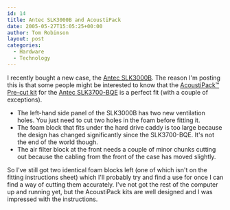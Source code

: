 ```yaml
---
id: 14
title: Antec SLK3000B and AcoustiPack
date: 2005-05-27T15:05:25+00:00
author: Tom Robinson
layout: post
categories:
  - Hardware
  - Technology
---
```

I recently bought a new case, the [Antec SLK3000B](http://www.antec.com/us/productDetails.php?ProdID=93000). The reason I'm posting this is that some people might be interested to know that the [AcoustiPack™ Pre-cut kit](http://www.acoustiproducts.com/en/acoustipack_precut.asp#APAntecBQE) for the [Antec SLK3700-BQE](http://www.antec.com/us/productDetails.php?ProdID=93703) is a perfect fit (with a couple of exceptions).

  * The left-hand side panel of the SLK3000B has two new ventilation holes. You just need to cut two holes in the foam before fitting it.
  * The foam block that fits under the hard drive caddy is too large because the design has changed significantly since the SLK3700-BQE. It's not the end of the world though.
  * The air filter block at the front needs a couple of minor chunks cutting out because the cabling from the front of the case has moved slightly.

So I've still got two identical foam blocks left (one of which isn't on the fitting instructions sheet) which I'll probably try and find a use for once I can find a way of cutting them accurately. I've not got the rest of the computer up and running yet, but the AcoustiPack kits are well designed and I was impressed with the instructions.